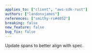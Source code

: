 ```yaml
---
applies_to: ["client", "aws-sdk-rust"]
authors: ["landonxjames"]
references: ["smithy-rs#4052"]
breaking: false
new_feature: false
bug_fix: false
---
```


Update spans to better align with spec.
